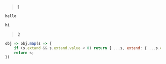 > 1

```css
hello

hi
```

> 2
```javascript
obj => obj.map(s => {
    if (s.extand && s.extand.value < 0) return { ...s, extend: { ...s.extand, value: null } }
    return s;
})
```